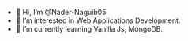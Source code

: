 - 👋 Hi, I’m @Nader-Naguib05
- 👀 I’m interested in Web Applications Development.
- 🌱 I’m currently learning Vanilla Js, MongoDB.
<!---
Nader-Naguib05/Nader-Naguib05 is a ✨ special ✨ repository because its `README.md` (this file) appears on your GitHub profile.
You can click the Preview link to take a look at your changes.
--->
